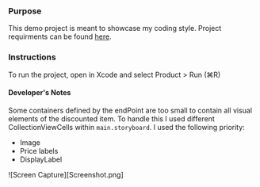 ### Purpose
This demo project is meant to showcase my coding style. Project requirments can be found [here](https://github.com/Swiftly-Systems/code-exercise-ios).

### Instructions
To run the project, open in Xcode and select Product > Run (⌘R)


#### Developer's Notes
Some containers defined by the endPoint are too small to contain all visual elements of the discounted item. To handle this I used different CollectionViewCells within `main.storyboard`. I used the following priority:

- Image
- Price labels
- DisplayLabel

![Screen Capture][Screenshot.png]
